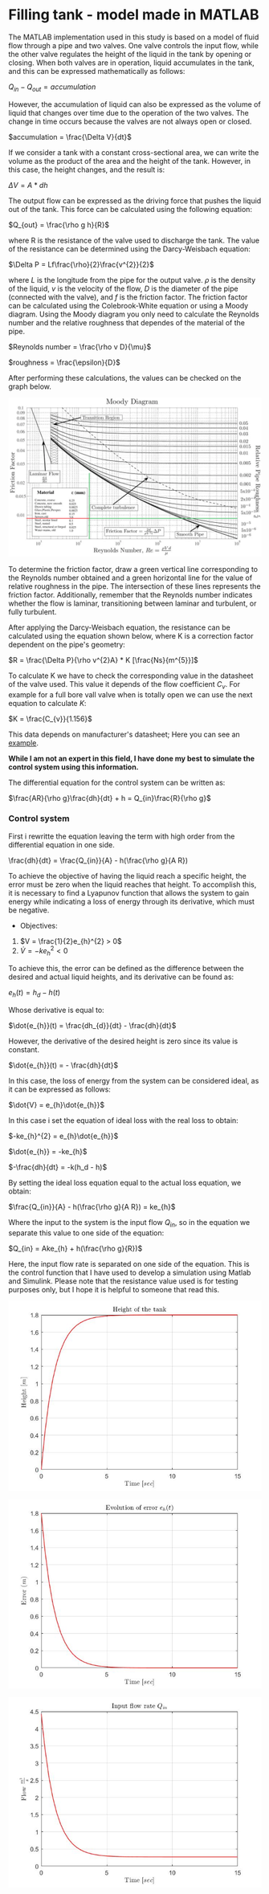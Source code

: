 # Filling tank - model made in MATLAB

The MATLAB implementation used in this study is based on a model of fluid flow through a pipe and two valves. One valve controls the input flow, while the other valve regulates the height of the liquid in the tank by opening or closing. When both valves are in operation, liquid accumulates in the tank, and this can be expressed mathematically as follows:

$Q_{in} - Q_{out} = accumulation$

However, the accumulation of liquid can also be expressed as the volume of liquid that changes over time due to the operation of the two valves. The change in time occurs because the valves are not always open or closed.

$accumulation = \frac{\Delta V}{dt}$

If we consider a tank with a constant cross-sectional area, we can write the volume as the product of the area and the height of the tank. However, in this case, the height changes, and the result is:

$\Delta V = A * dh$

The output flow can be expressed as the driving force that pushes the liquid out of the tank. This force can be calculated using the following equation:

$Q_{out} = \frac{\rho g h}{R}$

where R is the resistance of the valve used to discharge the tank. The value of the resistance can be determined using the Darcy-Weisbach equation:

$\Delta P = Lf\frac{\rho}{2}\frac{v^{2}}{2}$

where $L$ is the longitude from the pipe for the output valve. $\rho$ is the density of the liquid, $v$ is the velocity of the flow, $D$ is the diameter of the pipe (connected with the valve), and $f$ is the friction factor. The friction factor can be calculated using the Colebrook-White equation or using a Moody diagram. Using the Moody diagram you only need to calculate the Reynolds number and the relative roughness that dependes of the material of the pipe.

$Reynolds number = \frac{\rho v D}{\mu}$

$roughness = \frac{\epsilon}{D}$

After performing these calculations, the values can be checked on the graph below.

![Moody Diagram](Moody_diagram.png)

To determine the friction factor, draw a green vertical line corresponding to the Reynolds number obtained and a green horizontal line for the value of relative roughness in the pipe. The intersection of these lines represents the friction factor. Additionally, remember that the Reynolds number indicates whether the flow is laminar, transitioning between laminar and turbulent, or fully turbulent.

After applying the Darcy-Weisbach equation, the resistance can be calculated using the equation shown below, where K is a correction factor dependent on the pipe's geometry:

$R = \frac{\Delta P}{\rho v^{2}A} * K [\frac{Ns}{m^{5}}]$

To calculate K we have to check the corresponding value in the datasheet of the valve used. This value it depends of the flow coefficient $C_{v}$. For example for a full bore vall valve when is totally open we can use the next equation to calculate $K$:

$K = \frac{C_{v}}{1.156}$

This data depends on manufacturer's datasheet; Here you can see an [example](https://www.emerson.com/documents/automation/product-data-sheet-l-g-series-cv-data-en-us-175946.pdf).  


__While I am not an expert in this field, I have done my best to simulate the control system using this information.__


The differential equation for the control system can be written as:

$\frac{AR}{\rho g}\frac{dh}{dt} + h = Q_{in}\frac{R}{\rho g}$

### Control system

First i rewritte the equation leaving the term with high order from the differential equation in one side.

\frac{dh}{dt} = \frac{Q_{in}}{A} - h(\frac{\rho g}{A R})

To achieve the objective of having the liquid reach a specific height, the error must be zero when the liquid reaches that height. To accomplish this, it is necessary to find a Lyapunov function that allows the system to gain energy while indicating a loss of energy through its derivative, which must be negative.

- Objectives:

1. $V = \frac{1}{2}e_{h}^{2} > 0$
2. $\dot{V} = -ke_{h}^{2} < 0$

To achieve this, the error can be defined as the difference between the desired and actual liquid heights, and its derivative can be found as:

$e_{h}(t) = h_{d} - h(t)$

Whose derivative is equal to:

$\dot{e_{h}}(t) = \frac{dh_{d}}{dt} - \frac{dh}{dt}$

However, the derivative of the desired height is zero since its value is constant.

$\dot{e_{h}}(t) = - \frac{dh}{dt}$

In this case, the loss of energy from the system can be considered ideal, as it can be expressed as follows:

$\dot{V} = e_{h}\dot{e_{h}}$

In this case i set the equation of ideal loss with the real loss to obtain:

$-ke_{h}^{2} = e_{h}\dot{e_{h}}$

$\dot{e_{h}} = -ke_{h}$

$-\frac{dh}{dt} = -k(h_d - h)$

By setting the ideal loss equation equal to the actual loss equation, we obtain:

$\frac{Q_{in}}{A} - h(\frac{\rho g}{A R}) = ke_{h}$

Where the input to the system is the input flow $Q_{in}$, so in the equation we separate this value to one side of the equation:

$Q_{in} = Ake_{h} + h(\frac{\rho g}{R})$

Here, the input flow rate is separated on one side of the equation. This is the control function that I have used to develop a simulation using Matlab and Simulink. Please note that the resistance value used is for testing purposes only, but I hope it is helpful to someone that read this.


![Evolution in time of height](Results/tankHeight.jpg)

![Evolution in time of height](Results/evolutionError.jpg)

![Evolution in time of height](Results/inputFlow.jpg)








